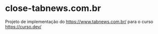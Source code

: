 # close-tabnews.com.br

Projeto de implementação do https://www.tabnews.com.br/ para o curso https://curso.dev/

